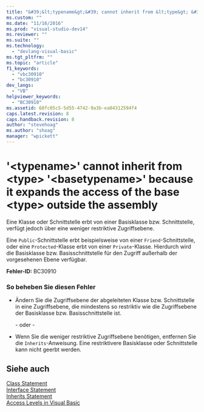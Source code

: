 ```yaml
---
title: "&#39;&lt;typename&gt;&#39; cannot inherit from &lt;type&gt; &#39;&lt;basetypename&gt;&#39; because it expands the access of the base &lt;type&gt; outside the assembly | Microsoft Docs"
ms.custom: ""
ms.date: "11/16/2016"
ms.prod: "visual-studio-dev14"
ms.reviewer: ""
ms.suite: ""
ms.technology: 
  - "devlang-visual-basic"
ms.tgt_pltfrm: ""
ms.topic: "article"
f1_keywords: 
  - "vbc30910"
  - "bc30910"
dev_langs: 
  - "VB"
helpviewer_keywords: 
  - "BC30910"
ms.assetid: 68fc05c5-5d55-4742-9a3b-ea04312594f4
caps.latest.revision: 8
caps.handback.revision: 8
author: "stevehoag"
ms.author: "shoag"
manager: "wpickett"
---
```

# &#39;&lt;typename&gt;&#39; cannot inherit from &lt;type&gt; &#39;&lt;basetypename&gt;&#39; because it expands the access of the base &lt;type&gt; outside the assembly
Eine Klasse oder Schnittstelle erbt von einer Basisklasse bzw. Schnittstelle, verfügt jedoch über eine weniger restriktive Zugriffsebene.  
  
 Eine `Public`\-Schnittstelle erbt beispielsweise von einer `Friend`\-Schnittstelle, oder eine `Protected`\-Klasse erbt von einer `Private`\-Klasse.  Hierdurch wird die Basisklasse bzw. Basisschnittstelle für den Zugriff außerhalb der vorgesehenen Ebene verfügbar.  
  
 **Fehler\-ID:** BC30910  
  
### So beheben Sie diesen Fehler  
  
-   Ändern Sie die Zugriffsebene der abgeleiteten Klasse bzw. Schnittstelle in eine Zugriffsebene, die mindestens so restriktiv wie die Zugriffsebene der Basisklasse bzw. Basisschnittstelle ist.  
  
     \- oder \-  
  
-   Wenn Sie die weniger restriktive Zugriffsebene benötigen, entfernen Sie die `Inherits`\-Anweisung.  Eine restriktivere Basisklasse oder Schnittstelle kann nicht geerbt werden.  
  
## Siehe auch  
 [Class Statement](../../../visual-basic/language-reference/statements/class-statement.md)   
 [Interface Statement](../../../visual-basic/language-reference/statements/interface-statement.md)   
 [Inherits Statement](../../../visual-basic/language-reference/statements/inherits-statement.md)   
 [Access Levels in Visual Basic](../../../visual-basic/programming-guide/language-features/declared-elements/access-levels.md)